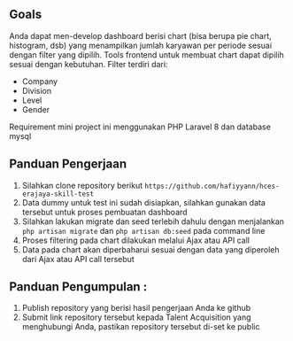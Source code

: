 ## Goals
Anda dapat men-develop dashboard berisi chart (bisa berupa pie chart, histogram, dsb) yang menampilkan jumlah karyawan per periode sesuai dengan filter yang dipilih. Tools frontend untuk membuat chart dapat dipilih sesuai dengan kebutuhan. Filter terdiri dari: 
- Company
- Division
- Level
- Gender

Requirement mini project ini menggunakan PHP Laravel 8 dan database mysql

## Panduan Pengerjaan
1. Silahkan clone repository berikut `https://github.com/hafiyyann/hces-erajaya-skill-test`
2. Data dummy untuk test ini sudah disiapkan, silahkan gunakan data tersebut untuk proses pembuatan dashboard
3. Silahkan lakukan migrate dan seed terlebih dahulu dengan menjalankan `php artisan migrate` dan `php artisan db:seed` pada command line
4. Proses filtering pada chart dilakukan melalui Ajax atau API call
5. Data pada chart akan diperbaharui sesuai dengan data yang diperoleh dari Ajax atau API call tersebut

## Panduan Pengumpulan :
1.	Publish repository yang berisi hasil pengerjaan Anda ke github
2.	Submit link repository tersebut kepada Talent Acquisition yang menghubungi Anda, pastikan repository tersebut di-set ke public
